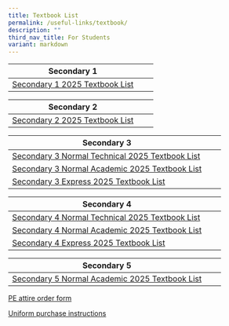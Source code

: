 ```yaml
---
title: Textbook List
permalink: /useful-links/textbook/
description: ""
third_nav_title: For Students
variant: markdown
---
```

| Secondary 1 |  |  |
| -------- | -------- | -------- |
|[Secondary 1 2025 Textbook List](/files/Textbook/2024/S1_04_11_2024.pdf)|

| Secondary 2 |  |  |
| -------- | -------- | -------- |
|[Secondary 2 2025 Textbook List](/files/Textbook/2024/S2_04_11_2024.pdf)|

| Secondary 3 |  |  |
| -------- | -------- | -------- |
|[Secondary 3 Normal Technical 2025 Textbook List](/files/Textbook/2024/S3_NT_04_11_2024.pdf)|
[Secondary 3 Normal Academic 2025 Textbook List](/files/Textbook/2024/S3_NA_04_11_2024.pdf)|
[Secondary 3 Express 2025 Textbook List](/files/Textbook/2024/S3_EXP_04_11_2024.pdf)| 


| Secondary 4 |  |  |
| -------- | -------- | -------- |
|[Secondary 4 Normal Technical 2025 Textbook List](/files/Textbook/2024/S4_NT_04_11_2024.pdf)|
[Secondary 4 Normal Academic 2025 Textbook List](/files/Textbook/2024/S4_NA_04_11_2024.pdf)| 
[Secondary 4 Express 2025 Textbook List](/files/Textbook/2024/S4_EXP_04_11_2024.pdf)|

| Secondary 5 |  |  |
| -------- | -------- | -------- |
|[Secondary 5 Normal Academic 2025 Textbook List](/files/Textbook/2024/S5_NA_04_11_2024.pdf)|

[PE attire order form](/files/Textbook/2024/PE_ATTIRE_ORDER_FORM_29_08_2024.pdf)


[Uniform purchase instructions](/files/Textbook/2024/Anderson_Secondary_sale_schedule_EY24_____.pdf)